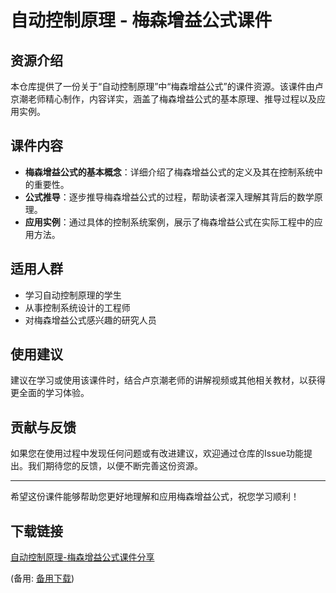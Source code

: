 # 自动控制原理 - 梅森增益公式课件

## 资源介绍

本仓库提供了一份关于“自动控制原理”中“梅森增益公式”的课件资源。该课件由卢京潮老师精心制作，内容详实，涵盖了梅森增益公式的基本原理、推导过程以及应用实例。

## 课件内容

- **梅森增益公式的基本概念**：详细介绍了梅森增益公式的定义及其在控制系统中的重要性。
- **公式推导**：逐步推导梅森增益公式的过程，帮助读者深入理解其背后的数学原理。
- **应用实例**：通过具体的控制系统案例，展示了梅森增益公式在实际工程中的应用方法。

## 适用人群

- 学习自动控制原理的学生
- 从事控制系统设计的工程师
- 对梅森增益公式感兴趣的研究人员

## 使用建议

建议在学习或使用该课件时，结合卢京潮老师的讲解视频或其他相关教材，以获得更全面的学习体验。

## 贡献与反馈

如果您在使用过程中发现任何问题或有改进建议，欢迎通过仓库的Issue功能提出。我们期待您的反馈，以便不断完善这份资源。

---

希望这份课件能够帮助您更好地理解和应用梅森增益公式，祝您学习顺利！

## 下载链接
[自动控制原理-梅森增益公式课件分享](https://pan.quark.cn/s/1b4e313352ac) 

(备用: [备用下载](https://pan.baidu.com/s/1jGSfAGGqMLS9dW0vyPNSyg?pwd=1ix5))
